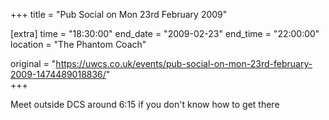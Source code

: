 +++
title = "Pub Social on Mon 23rd February 2009"

[extra]
time = "18:30:00"
end_date = "2009-02-23"
end_time = "22:00:00"
location = "The Phantom Coach"

original = "https://uwcs.co.uk/events/pub-social-on-mon-23rd-february-2009-1474489018836/"    
+++

Meet outside DCS around 6:15 if you don't know how to get there

